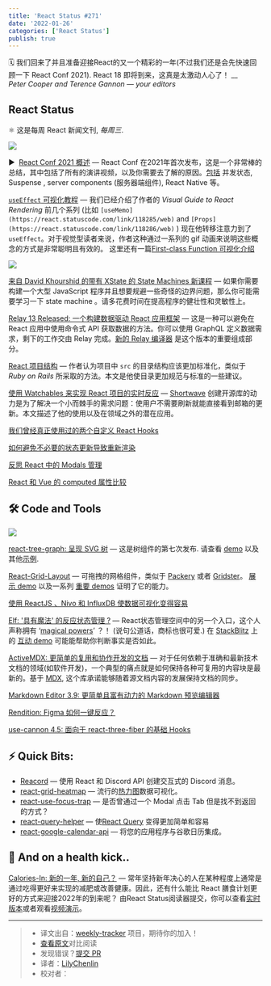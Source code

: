 ```yaml
---
title: 'React Status #271'
date: '2022-01-26'
categories: ['React Status']
publish: true
---
```


🗓 我们回来了并且准备迎接React的又一个精彩的一年(不过我们还是会先快速回顾一下 React Conf 2021). React 18 即将到来，这真是太激动人心了！
\_\_  
_Peter Cooper and Terence Gannon — your editors_
<!--以上是预览信息，图片一张或限制百字左右，前者优先-->
<!-- more -->
## React Status

⚛️ 这是每周 React 新闻文刊, _每周三_.

[![](https://res.cloudinary.com/cpress/image/upload/w_1280,e_sharpen:60/chkepxfwyol46ieebmis.jpg)](https://react.statuscode.com/link/118282/web)

▶  [React Conf 2021 概述](https://react.statuscode.com/link/118282/web "reactjs.org") — React Conf 在2021年首次发布，这是一个非常棒的总结，其中包括了所有的演讲视频，以及你需要去了解的原因。[包括](https://react.statuscode.com/link/118283/web) 并发状态, Suspense , server components (服务器端组件), React Native 等。

[`useEffect` 可视化教程](./a_visual_guide_to_useEffect.md) — 我们已经介绍了作者的 _Visual Guide to React Rendering_ 前几个系列 (比如 `[useMemo](https://react.statuscode.com/link/118285/web)` and `[Props](https://react.statuscode.com/link/118286/web)` ) 现在他转移注意力到了 `useEffect`。对于视觉型读者来说，作者这种通过一系列的 gif 动画来说明这些概念的方式是非常聪明且有效的。 这里还有一篇[First-class Function 可视化介绍](https://react.statuscode.com/link/118287/web)


[![](https://copm.s3.amazonaws.com/c195ee88.jpg)](https://react.statuscode.com/link/118288/web)

[来自 David Khourshid 的带有 XState 的 State Machines 新课程](https://react.statuscode.com/link/118288/web "frontendmasters.com") — 如果你需要构建一个大型 JavaScript 程序并且想要规避一些奇怪的边界问题，那么你可能需要学习一下 state machine 。请多花费时间在提高程序的健壮性和灵敏性上。

[Relay 13 Released: 一个构建数据驱动 React 应用框架](https://react.statuscode.com/link/118289/web "github.com") — 这是一种可以避免在 React 应用中使用命令式 API 获取数据的方法。你可以使用 GraphQL 定义数据需求，剩下的工作交由 Relay 完成。[新的 Relay 编译器](https://react.statuscode.com/link/118366/web) 是这个版本的重要组成部分。

[React 项目结构](https://react.statuscode.com/link/118290/web "blog.testdouble.com") — 作者认为项目中 `src` 的目录结构应该更加标准化，类似于 _Ruby on Rails_ 所采取的方法。本文是他使目录更加规范与标准的一些建议。


[使用 Watchables 来实现 React 项目的实时反应](https://react.statuscode.com/link/118291/web "www.shortwave.com") — [Shortwave](https://react.statuscode.com/link/118292/web) 创建开源库的动力是为了解决一个小而棘手的需求问题：使用户不需要刷新就能直接看到邮箱的更新。本文描述了他的使用以及在领域之外的潜在应用。

[我们曾经真正使用过的两个自定义 React Hooks](https://react.statuscode.com/link/118299/web)  

[如何避免不必要的状态更新导致重新渲染](https://react.statuscode.com/link/118297/web)  

[反思 React 中的 Modals 管理](https://react.statuscode.com/link/118301/web)  

[React 和 Vue 的 computed 属性比较](https://react.statuscode.com/link/118302/web)  

## 🛠 Code and Tools

[![](https://res.cloudinary.com/cpress/image/upload/w_1280,e_sharpen:60/zhxndq6iavr0dehtxv4y.jpg)](https://react.statuscode.com/link/118303/web)

[react-tree-graph: 呈现 SVG 树](https://react.statuscode.com/link/118303/web "jpb12.github.io") — 这是树组件的第七次发布. 请查看 [demo](https://react.statuscode.com/link/118304/web) 以及其他[示例](https://react.statuscode.com/link/118305/web).

[React-Grid-Layout](https://react.statuscode.com/link/118306/web "github.com") — 可拖拽的网格组件，类似于 [Packery](https://react.statuscode.com/link/118307/web) 或者 [Gridster](https://react.statuscode.com/link/118308/web)。  [展示 demo](https://react.statuscode.com/link/118309/web) 以及一系列 [重要 demos](https://react.statuscode.com/link/118310/web) 证明了它的能力。

[使用 ReactJS 、Nivo 和 InfluxDB 使数据可视化变得容易](https://react.statuscode.com/link/118311/web "www.influxdata.com")

[Elf: '具有魔法' 的反应状态管理 ?](https://react.statuscode.com/link/118312/web "github.com") — React状态管理空间中的另一个入口，这个人声称拥有 ‘[magical powers](https://react.statuscode.com/link/118313/web)’ ？！ (说句公道话，商标也很可爱.)  在 [StackBlitz](https://react.statuscode.com/link/118315/web) 上的 [互动 demo](https://react.statuscode.com/link/118314/web) 可能能帮助你判断事实是否如此。

[ActiveMDX: 更简单的复用和协作开发的文档](https://react.statuscode.com/link/118316/web "active-mdx.soederpop.com") — 对于任何依赖于准确和最新技术文档的领域(如软件开发)，一个典型的痛点就是如何保持各种可复用的内容块是最新的。基于 [MDX](https://react.statuscode.com/link/118317/web), 这个库承诺能够随着源文档内容的发展保持文档的同步。

[Markdown Editor 3.9: 更简单且富有动力的 Markdown 预览编辑器](https://react.statuscode.com/link/118318/web)  

[Rendition: Figma 如何一键反应？](https://react.statuscode.com/link/118319/web)  

[use-cannon 4.5: 面向于 react-three-fiber 的基础 Hooks](https://react.statuscode.com/link/118320/web)  

## ⚡️ Quick Bits:

*   [Reacord](https://react.statuscode.com/link/118321/web) — 使用 React 和 Discord API 创建交互式的 Discord 消息。
*   [react-grid-heatmap](https://react.statuscode.com/link/118322/web) — 流行的[热力图](https://react.statuscode.com/link/118323/web)数据可视化。
*   [react-use-focus-trap](https://react.statuscode.com/link/118324/web) — 是否曾通过一个 Modal 点击 Tab 但是找不到返回的方式？
*   [react-query-helper](https://react.statuscode.com/link/118325/web) — 使[React Query](https://react.statuscode.com/link/118326/web) 变得更加简单和容易
*   [react-google-calendar-api](https://react.statuscode.com/link/118327/web) — 将您的应用程序与谷歌日历集成。

## 🥦 And on a health kick..

[Calories-In: 新的一年, 新的自己？](https://react.statuscode.com/link/118328/web "github.com") — 常年坚持新年决心的人在某种程度上通常是通过吃得更好来实现的减肥或改善健康。因此，还有什么能比 React 膳食计划更好的方式来迎接2022年的到来呢？ 由React Status阅读器提交，你可以查看[实时版本](https://react.statuscode.com/link/118329/web)或者观看[视频演示](https://react.statuscode.com/link/118330/web)。

---
> * 译文出自：[weekly-tracker](https://github.com/FEDarling/weekly-tracker) 项目，期待你的加入！
> * [查看原文](https://react.statuscode.com/link/118281/web)对比阅读
> * 发现错误？[提交 PR](https://github.com/FEDarling/weekly-tracker/blob/main/weeklys/react_status/271/README.md)
> * 译者：[LilyChenlin](https://github.com/LilyChenlin)
> * 校对者：